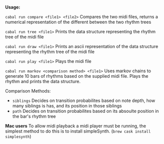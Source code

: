 **Usage:**

`cabal run compare <file1> <file2>`
Compares the two midi files, returns a numerical representation of the different between the two rhythm trees

`cabal run tree <file1>`
Prints the data structure representing the rhythm tree of the midi file

`cabal run draw <file1>`
Prints an ascii representation of the data structure representing the rhythm tree of the midi file

`cabal run play <file1>`
Plays the midi file

`cabal run markov <comparison method> <file1>`
Uses markov chains to generate 10 bars of rhythms based on the supplied midi file. Plays the rhythm and prints the data structure.

Comparison Methods: 
- `siblings` Decides on transition probabilites based on note depth, how many siblings is has, and its position in those siblings
- `path` Decides on transition probabilites based on its absoulte position in the bar's rhythm tree

**Mac users**
To allow midi playback a midi player must be running, the simplest method to do this is to install simpleSynth. (`brew cask install simplesynth`)